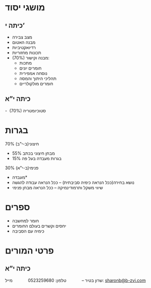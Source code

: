 # מושגי יסוד
## כיתה י’
- מצב צבירה
- מבנה האטום
- רדיואקטיביות
- תכונות מחזוריות
- (70%) מבנה וקישור:
	- מתכות
	- חומרים יונים
	- נוסחה אמפירית
	-  תהליכי היתוך והמסה
	- חומרים מולקולריים

## כיתה י”א
-  (70%) סטוכיומטריה

# בגרות
70% חיצוני(ב-י"ב)
- 55% מבחן חיצוני בכתב
- 15% בגרות מעבדה בעל פה

30% פנימי(ב-י"א)
- מעבדה*
- נושא בחירה(ככל הנראה כימיה סביבתית) – ככל הנראה עבודה להגשה
- שיווי משקל ותרמודינמיקה – ככל הנראה מבחן פנימי

# ספרים
- חומר למחשבה
- יחסים וקשרים בעולם החומרים
- כימיה עם הסביבה

# פרטי המורים
## כיתה י”א
שרון בטיר –
            טלפון: 0523259680
            מייל: sharonb@b-zvi.com
